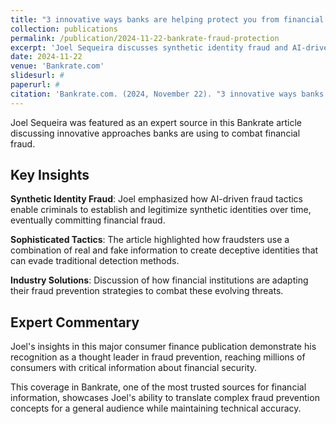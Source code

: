 ```yaml
---
title: "3 innovative ways banks are helping protect you from financial fraud"
collection: publications
permalink: /publication/2024-11-22-bankrate-fraud-protection
excerpt: 'Joel Sequeira discusses synthetic identity fraud and AI-driven fraud tactics, emphasizing how criminals establish and legitimize synthetic identities over time.'
date: 2024-11-22
venue: 'Bankrate.com'
slidesurl: #
paperurl: #
citation: 'Bankrate.com. (2024, November 22). "3 innovative ways banks are helping protect you from financial fraud." <i>Bankrate</i>.'
---
```


Joel Sequeira was featured as an expert source in this Bankrate article discussing innovative approaches banks are using to combat financial fraud.

## Key Insights

**Synthetic Identity Fraud**: Joel emphasized how AI-driven fraud tactics enable criminals to establish and legitimize synthetic identities over time, eventually committing financial fraud.

**Sophisticated Tactics**: The article highlighted how fraudsters use a combination of real and fake information to create deceptive identities that can evade traditional detection methods.

**Industry Solutions**: Discussion of how financial institutions are adapting their fraud prevention strategies to combat these evolving threats.

## Expert Commentary

Joel's insights in this major consumer finance publication demonstrate his recognition as a thought leader in fraud prevention, reaching millions of consumers with critical information about financial security.

This coverage in Bankrate, one of the most trusted sources for financial information, showcases Joel's ability to translate complex fraud prevention concepts for a general audience while maintaining technical accuracy.